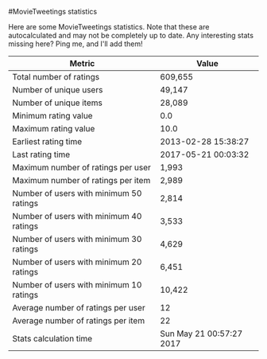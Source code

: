 #MovieTweetings statistics

Here are some MovieTweetings statistics. Note that these are autocalculated and may not be completely up to date. Any interesting stats missing here? Ping me, and I'll add them!

Metric | Value
--- | ---
Total number of ratings                 | 609,655
Number of unique users                  | 49,147
Number of unique items                  | 28,089
Minimum rating value                    | 0.0
Maximum rating value                    | 10.0
Earliest rating time                    | 2013-02-28 15:38:27
Last rating time                        | 2017-05-21 00:03:32
Maximum number of ratings per user      | 1,993
Maximum number of ratings per item      | 2,989
Number of users with minimum 50 ratings | 2,814
Number of users with minimum 40 ratings | 3,533
Number of users with minimum 30 ratings | 4,629
Number of users with minimum 20 ratings | 6,451
Number of users with minimum 10 ratings | 10,422
Average number of ratings per user      | 12
Average number of ratings per item      | 22
Stats calculation time                  | Sun May 21 00:57:27 2017


